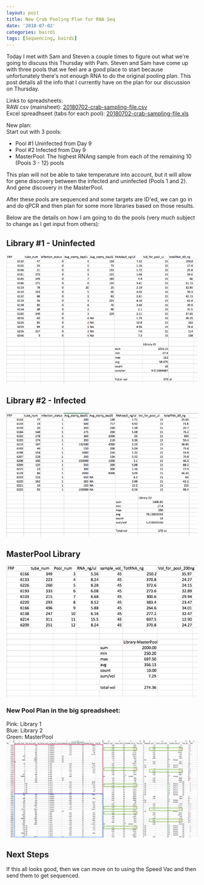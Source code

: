 ```yaml
---
layout: post
title: New Crab Pooling Plan for RNA Seq
date: '2018-07-02'
categories: bairdi
tags: [Sequencing, bairdi]
---
```

Today I met with Sam and Steven a couple times to figure out what we're going to discuss this Thursday with Pam. Steven and Sam have come up with three pools that we feel are a good place to start because unfortunately there's not enough RNA to do the original pooling plan. This post details all the info that I currently have on the plan for our discussion on Thursday.

Links to spreadsheets:    
RAW csv (mainsheet): [20180702-crab-sampling-file.csv](https://raw.githubusercontent.com/RobertsLab/project-crab/master/data/20180702-crab-sampling-file.csv)       
Excel spreadhseet (tabs for each pool): [20180702-crab-sampling-file.xls](https://github.com/RobertsLab/project-crab/blob/master/data/20180702-crab-sampling-file.xls)   

New plan:    
Start out with 3 pools:
- Pool #1 Uninfected from Day 9     
- Pool #2 Infected from Day 9      
- MasterPool: The highest RNAng sample from each of the remaining 10 (Pools 3 - 12) pools    

This plan will not be able to take temperature into account, but it will allow for gene discovery between the infected and uninfected (Pools 1 and 2). And gene discovery in the MasterPool.

After these pools are sequenced and some targets are ID'ed, we can go in and do qPCR and then plan for some more libraries based on those results. 

Below are the details on how I am going to do the pools (very much subject to change as I get input from others):     

## Library #1 - Uninfected    
![img](../notebook-images/20180702-L1_uninfected.png)

## Library #2 - Infected     
![img](../notebook-images/20180702-L2_infected.png)

## MasterPool Library    
![img](../notebook-images/20180702-masterpool.png)

### New Pool Plan in the big spreadsheet:  
Pink: Library 1   
Blue: Library 2   
Green: MasterPool     
![img](../notebook-images/20180702-New-pool-plan.png)

## Next Steps
If this all looks good, then we can move on to using the Speed Vac and then send them to get sequenced. 

